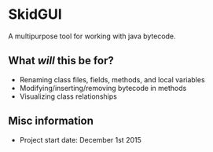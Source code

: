 # SkidGUI
A multipurpose tool for working with java bytecode.

## What *will* this be for? 
* Renaming class files, fields, methods, and local variables
* Modifying/inserting/removing bytecode in methods
* Visualizing class relationships

## Misc information
* Project start date: December 1st 2015
